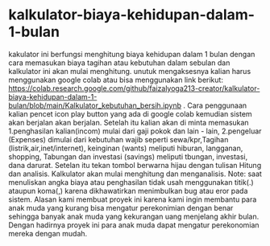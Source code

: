 # kalkulator-biaya-kehidupan-dalam-1-bulan
kakulator ini berfungsi menghitung biaya kehidupan dalam 1 bulan dengan cara memasukan biaya tagihan atau kebutuhan dalam sebulan dan kalkulator ini akan mulai menghitung.
unutuk mengaksesnya kalian harus menggunakan google colab atau bisa menggunakan link berikut: https://colab.research.google.com/github/faizalyoga213-creator/kalkulator-biaya-kehidupan-dalam-1-bulan/blob/main/Kalkulator_kebutuhan_bersih.ipynb .
Cara penggunaan kalian pencet icon play button yang ada di google colab kemudian sistem akan berjalan akan berjalan.
Setelah itu kalian akan di minta memasukan 1.penghasilan kalian(incom) mulai dari gaji pokok dan lain - lain, 2.pengeluar (Expenses) dimulai dari kebutuhan wajib seperti sewa/kpr,Tagihan (listrik,air,inet/internet), keinginan (wants) meliputi hiburan, langganan, shopping, Tabungan dan investasi (savings) meliputi tbungan, investasi, dana darurat. Setelan itu tekan tombol berwarna hijau dengan tulisan Hitung dan analisis. Kalkulator akan mulai menghitung dan menganalisis. Note: saat menuliskan angka biaya atau penghasilan tidak usah menggunakan titik(.) ataupun koma(,) karena dikhawatirkan menimbulkan bug atau eror pada sistem.
Alasan kami membuat proyek ini karena kami ingin membantu para anak muda yang kurang bisa mengatur perekonimian dengan benar sehingga banyak anak muda yang kekurangan uang menjelang akhir bulan. Dengan hadirnya proyek ini para anak muda dapat mengatur perekonomian mereka dengan mudah.
